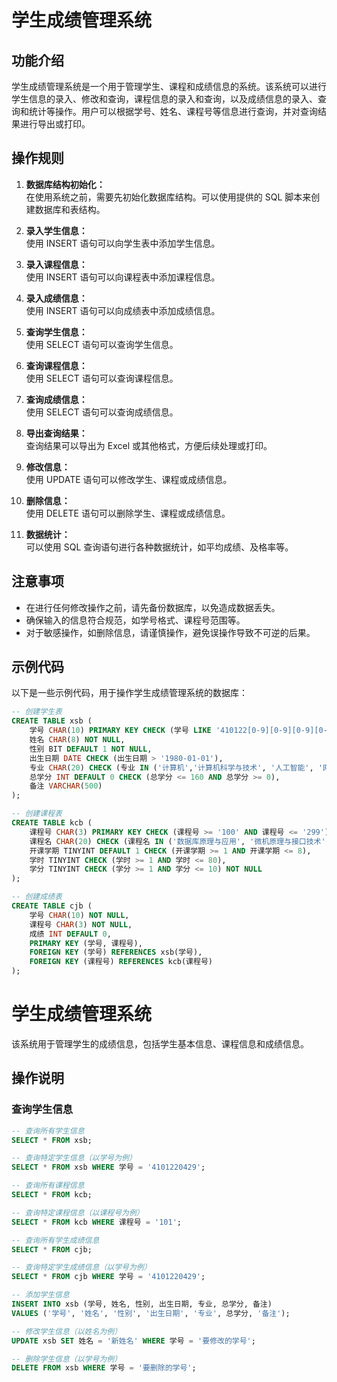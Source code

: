 # 学生成绩管理系统

## 功能介绍

学生成绩管理系统是一个用于管理学生、课程和成绩信息的系统。该系统可以进行学生信息的录入、修改和查询，课程信息的录入和查询，以及成绩信息的录入、查询和统计等操作。用户可以根据学号、姓名、课程号等信息进行查询，并对查询结果进行导出或打印。

## 操作规则

1. **数据库结构初始化：**  
   在使用系统之前，需要先初始化数据库结构。可以使用提供的 SQL 脚本来创建数据库和表结构。

2. **录入学生信息：**  
   使用 INSERT 语句可以向学生表中添加学生信息。

3. **录入课程信息：**  
   使用 INSERT 语句可以向课程表中添加课程信息。

4. **录入成绩信息：**  
   使用 INSERT 语句可以向成绩表中添加成绩信息。

5. **查询学生信息：**  
   使用 SELECT 语句可以查询学生信息。

6. **查询课程信息：**  
   使用 SELECT 语句可以查询课程信息。

7. **查询成绩信息：**  
   使用 SELECT 语句可以查询成绩信息。

8. **导出查询结果：**  
   查询结果可以导出为 Excel 或其他格式，方便后续处理或打印。

9. **修改信息：**  
   使用 UPDATE 语句可以修改学生、课程或成绩信息。

10. **删除信息：**  
    使用 DELETE 语句可以删除学生、课程或成绩信息。

11. **数据统计：**  
    可以使用 SQL 查询语句进行各种数据统计，如平均成绩、及格率等。

## 注意事项

- 在进行任何修改操作之前，请先备份数据库，以免造成数据丢失。
- 确保输入的信息符合规范，如学号格式、课程号范围等。
- 对于敏感操作，如删除信息，请谨慎操作，避免误操作导致不可逆的后果。

## 示例代码

以下是一些示例代码，用于操作学生成绩管理系统的数据库：

```sql
-- 创建学生表
CREATE TABLE xsb (
    学号 CHAR(10) PRIMARY KEY CHECK (学号 LIKE '410122[0-9][0-9][0-9][0-9]') NOT NULL,
    姓名 CHAR(8) NOT NULL,
    性别 BIT DEFAULT 1 NOT NULL,
    出生日期 DATE CHECK (出生日期 > '1980-01-01'),
    专业 CHAR(20) CHECK (专业 IN ('计算机','计算机科学与技术', '人工智能', '网络工程')),
    总学分 INT DEFAULT 0 CHECK (总学分 <= 160 AND 总学分 >= 0),
    备注 VARCHAR(500)
);

-- 创建课程表
CREATE TABLE kcb (
    课程号 CHAR(3) PRIMARY KEY CHECK (课程号 >= '100' AND 课程号 <= '299') NOT NULL,
    课程名 CHAR(20) CHECK (课程名 IN ('数据库原理与应用', '微机原理与接口技术', '离散数学')) NOT NULL,
    开课学期 TINYINT DEFAULT 1 CHECK (开课学期 >= 1 AND 开课学期 <= 8),
    学时 TINYINT CHECK (学时 >= 1 AND 学时 <= 80),
    学分 TINYINT CHECK (学分 >= 1 AND 学分 <= 10) NOT NULL
);

-- 创建成绩表
CREATE TABLE cjb (
    学号 CHAR(10) NOT NULL,
    课程号 CHAR(3) NOT NULL,
    成绩 INT DEFAULT 0,
    PRIMARY KEY (学号, 课程号),
    FOREIGN KEY (学号) REFERENCES xsb(学号),
    FOREIGN KEY (课程号) REFERENCES kcb(课程号)
);
```
# 学生成绩管理系统

该系统用于管理学生的成绩信息，包括学生基本信息、课程信息和成绩信息。

## 操作说明

### 查询学生信息

```sql
-- 查询所有学生信息
SELECT * FROM xsb;
```
```sql
-- 查询特定学生信息（以学号为例）
SELECT * FROM xsb WHERE 学号 = '4101220429';
```
```sql
-- 查询所有课程信息
SELECT * FROM kcb;
```
```sql
-- 查询特定课程信息（以课程号为例）
SELECT * FROM kcb WHERE 课程号 = '101';
```
```sql
-- 查询所有学生成绩信息
SELECT * FROM cjb;
```
```sql
-- 查询特定学生成绩信息（以学号为例）
SELECT * FROM cjb WHERE 学号 = '4101220429';
```
```sql
-- 添加学生信息
INSERT INTO xsb (学号, 姓名, 性别, 出生日期, 专业, 总学分, 备注)
VALUES ('学号', '姓名', '性别', '出生日期', '专业', 总学分, '备注');
```
```sql
-- 修改学生信息（以姓名为例）
UPDATE xsb SET 姓名 = '新姓名' WHERE 学号 = '要修改的学号';
```
```sql
-- 删除学生信息（以学号为例）
DELETE FROM xsb WHERE 学号 = '要删除的学号';
```

